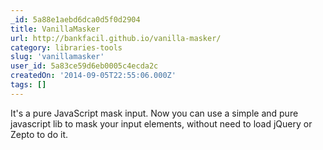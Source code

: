 ```yaml
---
_id: 5a88e1aebd6dca0d5f0d2904
title: VanillaMasker
url: http://bankfacil.github.io/vanilla-masker/
category: libraries-tools
slug: 'vanillamasker'
user_id: 5a83ce59d6eb0005c4ecda2c
createdOn: '2014-09-05T22:55:06.000Z'
tags: []
---
```


It's a pure JavaScript mask input.
Now you can use a simple and pure javascript lib to mask your input elements, without need to load jQuery or Zepto to do it. 

